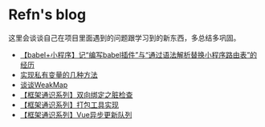 # Refn's blog

这里会谈谈自己在项目里面遇到的问题跟学习到的新东西，多总结多巩固。

 - [【babel+小程序】记“编写babel插件”与“通过语法解析替换小程序路由表”的经历][1]
 - [实现私有变量的几种方法][2]
 - [谈谈WeakMap][3]
 - [【框架通识系列】双向绑定之脏检查][4]
 - [【框架通识系列】打包工具实现][4]
 - [【框架通识系列】Vue异步更新队列][5]

 [1]: https://github.com/ZhaZhengRefn/blog/issues/2
 [2]: https://github.com/ZhaZhengRefn/blog/issues/3
 [3]: https://github.com/ZhaZhengRefn/blog/issues/4
 [4]: https://github.com/ZhaZhengRefn/blog/issues/5
 [4]: https://github.com/ZhaZhengRefn/blog/issues/6
 [5]: https://github.com/ZhaZhengRefn/blog/issues/7
